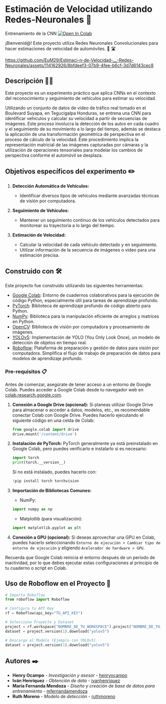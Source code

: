 # Estimación de Velocidad utilizando Redes-Neuronales 🚀

Entrenamiento de la CNN
[![Open In Colab](https://colab.research.google.com/assets/colab-badge.svg)](https://colab.research.google.com/drive/1oRK8CG8riQmib0-v39mGP81-mGGeDpt8?usp=sharing)


¡Bienvenid@! Este proyecto utiliza Redes Neuronales Convolucionales para hacer estimaciones de velocidad de automóviles. :car: :motorway:

https://github.com/EuM29/Estimaci-n-de-Velocidad-__-Redes-Neuronales/assets/114162926/8bfdeef3-07b9-4fee-b6cf-3d7d6143cec8



## Descripción  🚗💨
Este proyecto es un experimento práctico que aplica CNNs en el contexto del reconocimiento y seguimiento de vehículos para estimar su velocidad.

Utilizando un conjunto de datos de video de tráfico real tomado en el Boulevard Suyapa, en Tegucigalpa Honduras, se entrena una CNN para identificar vehículos y calcular su velocidad a partir de secuencias de imágenes. Este proceso involucra la detección de los autos en cada cuadro y el seguimiento de su movimiento a lo largo del tiempo, además se destaca la aplicación de una transformación geométrica de perspectiva en el proceso de cálculo de la velocidad. Este procedimiento implica la representación matricial de las imágenes capturadas por cámaras y la utilización de operaciones tensoriales para modelar los cambios de perspectiva conforme el automóvil se desplaza.

 ## Objetivos específicos del experimento :pencil2:

1. **Detección Automática de Vehículos:**
   - Identificar diversos tipos de vehículos mediante avanzadas técnicas de visión por computadora.

2. **Seguimiento de Vehículos:**
   - Mantener un seguimiento continuo de los vehículos detectados para monitorear su trayectoria a lo largo del tiempo.

3. **Estimación de Velocidad:**
   - Calcular la velocidad de cada vehículo detectado y en seguimiento.
   - Utilizar información de la secuencia de imágenes o video para una estimación precisa.
  
  
  ## Construido con 🛠️

Este proyecto fue construido utilizando las siguientes herramientas:

- [Google Colab](https://colab.research.google.com/): Entorno de cuadernos colaborativos para la ejecución de código Python, especialmente útil para tareas de aprendizaje profundo.
- [PyTorch](https://pytorch.org/): Biblioteca de aprendizaje profundo de código abierto para Python.
- [NumPy](https://numpy.org/): Biblioteca para la manipulación eficiente de arreglos y matrices en Python.
- [OpenCV](https://opencv.org/): Biblioteca de visión por computadora y procesamiento de imágenes.
- [YOLOv5](https://github.com/ultralytics/yolov5): Implementación de YOLO (You Only Look Once), un modelo de detección de objetos en tiempo real.
- [Roboflow](https://roboflow.com/): Plataforma de preparación y gestión de datos para visión por computadora. Simplifica el flujo de trabajo de preparación de datos para modelos de aprendizaje profundo.

  
### Pre-requisitos 📋

Antes de comenzar, asegúrate de tener acceso a un entorno de Google Colab. Puedes acceder a Google Colab desde tu navegador web en [colab.research.google.com](https://colab.research.google.com/).

1. **Conexión a Google Drive (opcional):** Si planeas utilizar Google Drive para almacenar o acceder a datos, modelos, etc., es recomendable conectar Colab con Google Drive. Puedes hacerlo ejecutando el siguiente código en una celda de Colab:

    ```python
    from google.colab import drive
    drive.mount('/content/drive')
    ```

2. **Instalación de PyTorch:** PyTorch generalmente ya está preinstalado en Google Colab, pero puedes verificarlo e instalarlo si es necesario:

    ```python
    import torch
    print(torch.__version__)
    ```

    Si no está instalado, puedes hacerlo con:

    ```python
    !pip install torch torchvision
    ```

3. **Importación de Bibliotecas Comunes:**
    - NumPy:

    ```python
    import numpy as np
    ```

    - Matplotlib (para visualización):

    ```python
    import matplotlib.pyplot as plt
    ```

4. **Conexión a GPU (opcional):** Si deseas aprovechar una GPU en Colab, puedes hacerlo seleccionando `Entorno de ejecución > Cambiar tipo de entorno de ejecución` y eligiendo `Acelerador de hardware > GPU`.

Recuerda que Google Colab reinicia el entorno después de un período de inactividad, por lo que debes ejecutar estas configuraciones al principio de tu cuaderno o script en Colab.

## Uso de Roboflow en el Proyecto 🤖

```python
# Importa Roboflow
from roboflow import Roboflow

# Configura tu API Key
rf = Roboflow(api_key="TU_API_KEY")

# Selecciona Proyecto y Dataset
project = rf.workspace("NOMBRE_DE_TU_WORKSPACE").project("NOMBRE_DE_TU_PROYECTO")
dataset = project.version(1).download("yolov5")

# Descarga el Modelo (Ejemplo con YOLOv5)
dataset = project.version(1).download("yolov5")
```



## Autores ✒️

* **Henry Ocampo** - *Investigación y asesor* - [henryocampo](#henry-ocampo)
* **Iván Henríquez** - *Obtención de data* - [ivanhenriquez](#ivan-henriquez)
* **María Fernanda Mendoza** - *Diseño y creación de base de datos para entrenamiento* - [mfernandamendoza](#maria-fernanda-mendoza)
* **Ruth Moreno** - *Modelo de detección* - [ruthmoreno](#ruth-moreno)


